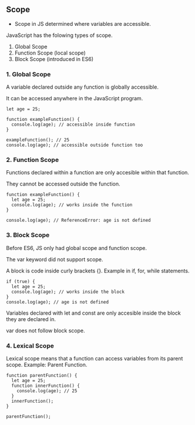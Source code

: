 ## Scope

- Scope in JS determined where variables are accessible.

JavaScript has the folowing types of scope.

1. Global Scope
2. Function Scope (local scope)
3. Block Scope (introduced in ES6)

### 1. Global Scope

A variable declared outside any function is globally accessible.

It can be accessed anywhere in the JavaScript program.

```
let age = 25;

function exampleFunction() {
  console.log(age); // accessible inside function
}

exampleFunction(); // 25
console.log(age); // accessible outside function too
```

### 2. Function Scope

Functions declared within a function are only accesible within that function.

They cannot be accessed outside the function.

```
function exampleFunction() {
  let age = 25;
  console.log(age); // works inside the function
}

console.log(age); // ReferenceError: age is not defined
```

### 3. Block Scope

Before ES6, JS only had global scope and function scope.

The var keyword did not support scope.

A block is code inside curly brackets {}. Example in if, for, while statements.

```
if (true) {
  let age = 25;
  console.log(age); // works inside the block
}
console.log(age); // age is not defined
```

Variables declared with let and const are only accesible inside the block they are declared in.

var does not follow block scope.

### 4. Lexical Scope

Lexical scope means that a function can access variables from its parent scope. Example: Parent Function.

```
function parentFunction() {
  let age = 25;
  function innerFunction() {
    console.log(age); // 25
  }
  innerFunction();
}

parentFunction();
```
